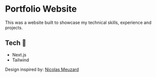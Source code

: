 # Portfolio Website

This was a website built to showcase my technical skills, experience and projects.

## Tech 🧰

* Next.js
* Tailwind

Design inspired by: [Nicolas Meuzard](https://dribbble.com/NicolasMzrd "NicolasMzrd's portfolio")
